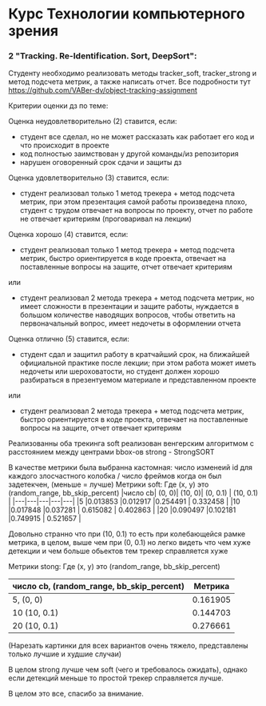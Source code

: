 # Курс Технологии компьютерного зрения

### 2 "Tracking. Re-Identification. Sort, DeepSort":
Студенту необходимо реализовать методы tracker_soft, tracker_strong и метод подсчета метрик, а также написать отчет. 
Все подробности тут https://github.com/VABer-dv/object-tracking-assignment

Критерии оценки дз по теме:

Оценка неудовлетворительно (2) ставится, если:
- студент все сделал, но не может рассказать как работает его код и что происходит в проекте
- код полностью заимствован у другой команды/из репозитория
- нарушен оговоренный срок сдачи и защиты дз

Оценка удовлетворительно (3) ставится, если:
- студент реализовал только 1 метод трекера + метод подсчета метрик, при этом презентация самой работы произведена плохо, 
студент с трудом отвечает на вопросы по проекту, отчет по работе не отвечает критериям (проговаривал на лекции)

Оценка хорошо (4) ставится, если:
- студент реализовал только 1 метод трекера + метод подсчета метрик, быстро ориентируется в коде проекта, отвечает на
поставленные вопросы на защите, отчет отвечает критериям

или

- студент реализовал 2 метода трекера + метод подсчета метрик, но имеет сложности в презентации и защите работы, 
нуждается в большом количестве наводящих вопросов, чтобы ответить на первоначальный вопрос, имеет недочеты в оформлении 
отчета

Оценка отлично (5) ставится, если:
- студент сдал и защитил работу в кратчайший срок, на ближайшей официальной практике после лекции; при этом работа может
иметь недочеты или шероховатости, но студент должен хорошо разбираться в презентуемом материале и представленном проекте

или

- студент реализовал 2 метода трекера + метод подсчета метрик, быстро ориентируется в коде проекта, отвечает на 
поставленные вопросы на защите, отчет отвечает критериям


Реализованны оба трекинга
soft реализован венгерским алгоритмом с расстоянием между центрами bbox-ов
strong - StrongSORT


В качестве метрики была выбранна кастомная: число изменеий id для каждого злосчастного колобка / число фреймов когда он был задетекчен, (меньше = лучше)
Метрики soft:
Где (x, y) это (random_range, bb_skip_percent)
|число cb| (0, 0)| (10, 0)| (0, 0.1) |  (10, 0.1) |
|---|---|---|---|---|
|5   |0.013853   |0.012917   |0.254491   | 0.332458  |
|10 |0.017848   |0.037281   | 0.615082  | 0.402863  |
|20   |0.090497   |0.102181   |0.749915   | 0.521657  |

Довольно странно что при (10, 0.1) то есть при колебающейся рамке метрика, в целом, выше чем при (0, 0.1) но легко видеть что чем хуже детекции и чем больше обьектов тем трекер справляется хуже

Метрики stong:
Где (x, y) это (random_range, bb_skip_percent)

|число cb, (random_range, bb_skip_percent)| Метрика|
|---|---|
|5, (0, 0)   |0.161905  |
|10 (10, 0.1) |0.144703   |
|20   (10, 0.1) |0.276661   |

(Нарезать картинки для всех вариантов очень тяжело, представлены только лучшие и худшие случаи)

В целом strong лучше чем soft (чего и требовалось ожидать), однако если детекций меньше то простой трекер справляется лучше.

В целом это все, спасибо за внимание.

